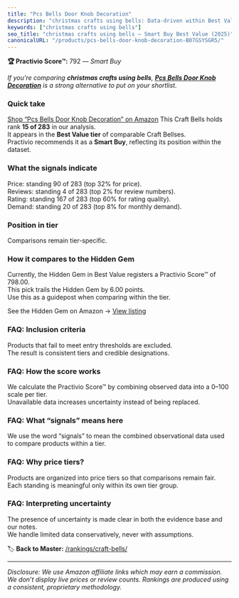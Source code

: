 ```yaml
---
title: "Pcs Bells Door Knob Decoration"
description: "christmas crafts using bells: Data-driven within Best Value ranking using the Practivio Score™. Positioned by quality, value, demand, findability, momentum."
keywords: ["christmas crafts using bells"]
seo_title: "christmas crafts using bells — Smart Buy Best Value (2025)"
canonicalURL: "/products/pcs-bells-door-knob-decoration-B07GSYSGR5/"
---
```


**🏆 Practivio Score™:** 792 — _Smart Buy_


*If you're comparing **christmas crafts using bells**, **[Pcs Bells Door Knob Decoration](https://www.amazon.com/dp/B07GSYSGR5?tag=practivio-20)** is a strong alternative to put on your shortlist.*
### Quick take
[Shop “Pcs Bells Door Knob Decoration” on Amazon](https://www.amazon.com/dp/B07GSYSGR5?tag=practivio-20)
This Craft Bells holds rank **15 of 283** in our analysis.  
It appears in the **Best Value tier** of comparable Craft Bellses.  
Practivio recommends it as a **Smart Buy**, reflecting its position within the dataset.

### What the signals indicate
Price: standing 90 of 283 (top 32% for price).  
Reviews: standing 4 of 283 (top 2% for review numbers).  
Rating: standing 167 of 283 (top 60% for rating quality).  
Demand: standing 20 of 283 (top 8% for monthly demand).

### Position in tier
Comparisons remain tier-specific.

### How it compares to the Hidden Gem
Currently, the Hidden Gem in Best Value registers a Practivio Score™ of 798.00.  
This pick trails the Hidden Gem by 6.00 points.  
Use this as a guidepost when comparing within the tier.  

See the Hidden Gem on Amazon → [View listing](https://www.amazon.com/dp/B01MDVMFC6?tag=practivio-20)

### FAQ: Inclusion criteria
Products that fail to meet entry thresholds are excluded.  
The result is consistent tiers and credible designations.

### FAQ: How the score works
We calculate the Practivio Score™ by combining observed data into a 0–100 scale per tier.  
Unavailable data increases uncertainty instead of being replaced.

### FAQ: What “signals” means here
We use the word “signals” to mean the combined observational data used to compare products within a tier.

### FAQ: Why price tiers?
Products are organized into price tiers so that comparisons remain fair.  
Each standing is meaningful only within its own tier group.

### FAQ: Interpreting uncertainty
The presence of uncertainty is made clear in both the evidence base and our notes.  
We handle limited data conservatively, never with assumptions.


🏷️ **Back to Master:** [/rankings/craft-bells/](/rankings/craft-bells/)

---
_Disclosure: We use Amazon affiliate links which may earn a commission. We don’t display live prices or review counts. Rankings are produced using a consistent, proprietary methodology._
